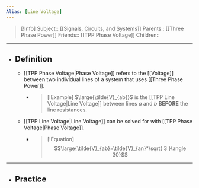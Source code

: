```yaml
---
Alias: [Line Voltage]
---
```

> [!Info]
> Subject:: [[Signals, Circuits, and Systems]]
> Parents:: [[Three Phase Power]]
> Friends:: [[TPP Phase Voltage]]
> Children:: 
---
- ## Definition
	- [[TPP Phase Voltage|Phase Voltage]] refers to the [[Voltage]] between two individual lines of a system that uses [[Three Phase Power]].
		- > [!Example]
		  > $\large{\tilde{V}_{ab}}$ is the [[TPP Line Voltage|Line Voltage]] between lines $a$ and $b$ **BEFORE** the line resistances.
	- [[TPP Line Voltage|Line Voltage]] can be solved for with [[TPP Phase Voltage|Phase Voltage]].
		- > [!Equation]
		  > $$\large{\tilde{V}_{ab}=\tilde{V}_{an}*\sqrt{ 3 }\angle 30}$$
---
- ## Practice